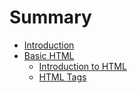 # Summary

* [Introduction](README.md)
* [Basic HTML](basic-html/README.md)
  * [Introduction to HTML](basic-html/01-introduction.md)
  * [HTML Tags](basic-html/02-tags.md)
